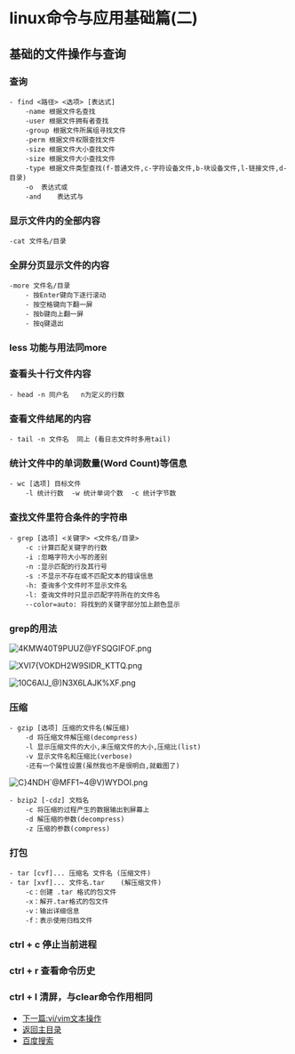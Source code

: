 # linux命令与应用基础篇(二)
## 基础的文件操作与查询
### 查询
	- find <路径> <选项> [表达式]
		-name 根据文件名查找
		-user 根据文件拥有者查找
		-group 根据文件所属组寻找文件
		-perm 根据文件权限查找文件
		-size 根据文件大小查找文件
		-size 根据文件大小查找文件
		-type 根据文件类型查找(f-普通文件,c-字符设备文件,b-块设备文件,l-链接文件,d-目录)
		-o	表达式或
		-and	表达式与
		
### 显示文件内的全部内容
	-cat 文件名/目录

### 全屏分页显示文件的内容
	-more 文件名/目录
		- 按Enter键向下逐行滚动
		- 按空格键向下翻一屏
		- 按b键向上翻一屏
		- 按q键退出

### less 功能与用法同more

### 查看头十行文件内容
	- head -n 同户名   n为定义的行数
	
### 查看文件结尾的内容
	- tail -n 文件名  同上 (看日志文件时多用tail)
	
### 统计文件中的单词数量(Word Count)等信息
	- wc [选项] 目标文件  
		-l 统计行数  -w 统计单词个数  -c 统计字节数
		
### 查找文件里符合条件的字符串
	- grep [选项] <关键字> <文件名/目录>
		-c :计算匹配关键字的行数
		-i :忽略字符大小写的差别
		-n :显示匹配的行及其行号
		-s :不显示不存在或不匹配文本的错误信息
		-h: 查询多个文件时不显示文件名
		-l: 查询文件时只显示匹配字符所在的文件名
		--color=auto: 将找到的关键字部分加上颜色显示
		
### grep的用法

![4KMW40T9PUUZ@YFSQGIFOF.png](https://upload-images.jianshu.io/upload_images/14477271-e7b885747d7d0973.png?imageMogr2/auto-orient/strip%7CimageView2/2/w/1240)

![XVI7{VOKDH2W9SIDR_KTTQ.png](https://upload-images.jianshu.io/upload_images/14477271-be6a73478064a10d.png?imageMogr2/auto-orient/strip%7CimageView2/2/w/1240)

![10C6AIJ_@)N3X6LAJK%XF.png](https://upload-images.jianshu.io/upload_images/14477271-fb4d78f70166a076.png?imageMogr2/auto-orient/strip%7CimageView2/2/w/1240)
### 压缩
	- gzip [选项] 压缩的文件名(解压缩)
		-d 将压缩文件解压缩(decompress)
		-l 显示压缩文件的大小,未压缩文件的大小,压缩比(list)
		-v 显示文件名和压缩比(verbose)
		-还有一个属性设置(虽然我也不是很明白,就截图了)
		
![C}4NDH`@MFF1~4@V)WYDOI.png](https://upload-images.jianshu.io/upload_images/14477271-dd595bb0b32b9da9.png?imageMogr2/auto-orient/strip%7CimageView2/2/w/1240)
	
	- bzip2 [-cdz] 文档名  
		-c 将压缩的过程产生的数据输出到屏幕上
		-d 解压缩的参数(decompress)
		-z 压缩的参数(compress)
### 打包
	- tar [cvf]... 压缩名 文件名 (压缩文件)
	- tar [xvf]... 文件名.tar    (解压缩文件)
		-c：创建 .tar 格式的包文件
		-x：解开.tar格式的包文件
		-v：输出详细信息
		-f：表示使用归档文件

### ctrl + c 停止当前进程
### ctrl + r 查看命令历史
### ctrl + l 清屏，与clear命令作用相同
		

	
- [下一篇:vi/vim文本操作](https://abell4.github.io/linux/bookone)
- [返回主目录](https://abell4.github.io/)
- [百度搜索](http://baidu.com)


	

